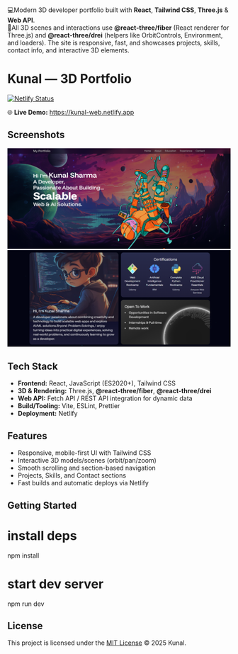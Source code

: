 💻Modern 3D developer portfolio built with **React**, **Tailwind CSS**, **Three.js** & **Web API**.  
🚀All 3D scenes and interactions use **@react-three/fiber** (React renderer for Three.js) and **@react-three/drei** (helpers like OrbitControls, Environment, and loaders). The site is responsive, fast, and showcases projects, skills, contact info, and interactive 3D elements.

# Kunal — 3D Portfolio
[![Netlify Status](https://api.netlify.com/api/v1/badges/eea62b81-89e2-410f-9dda-8b4a9a7aab6e/deploy-status)](https://app.netlify.com/sites/kunal-web/deploys)

🌐 **Live Demo:** https://kunal-web.netlify.app

## Screenshots
![Home](./public/assets/home.png)
![About](./public/assets/about.png)

## Tech Stack
- **Frontend:** React, JavaScript (ES2020+), Tailwind CSS
- **3D & Rendering:** Three.js, **@react-three/fiber**, **@react-three/drei**
- **Web API:** Fetch API / REST API integration for dynamic data
- **Build/Tooling:** Vite, ESLint, Prettier
- **Deployment:** Netlify

## Features
- Responsive, mobile-first UI with Tailwind CSS
- Interactive 3D models/scenes (orbit/pan/zoom)
- Smooth scrolling and section-based navigation
- Projects, Skills, and Contact sections
- Fast builds and automatic deploys via Netlify

## Getting Started
# install deps
npm install

# start dev server
npm run dev

## License
This project is licensed under the [MIT License](./LICENSE) © 2025 Kunal.


